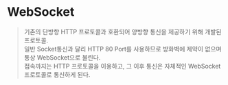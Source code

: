 # WebSocket
> 기존의 단방향 HTTP 프로토콜과 호환되어 양방향 통신을 제공하기 위해 개발된 프로토콜.  
> 일반 Socket통신과 달리 HTTP 80 Port를 사용하므로 방화벽에 제약이 없으며 통상 WebSocket으로 불린다.  
> 접속까지는 HTTP 프로토콜을 이용하고, 그 이후 통신은 자체적인 WebSocket 프로토콜로 통신하게 된다.
